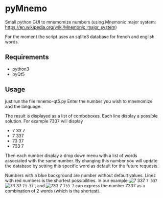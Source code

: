 # pyMnemo
Small python GUI to mnemomize numbers (using Mnemonic major system: https://en.wikipedia.org/wiki/Mnemonic_major_system)

For the moment the script uses an sqlite3 database for french and english words.

## Requirements
* python3
* pyQt5

## Usage
just run the file mnemo-qt5.py
Enter tne number you wish to mnemomize and the language.

The result is displayed as a list of comboboxes.
Each line display a possible solution. For example 7337 will display
* 7 33 7
* 7 337
* 73 37
* 733 7

Then each number display a drop down menu with a list of words associated with the same number.
By changing this number you will update the database by setting this specific word as default for the future requests.

Numbers with a blue background are number without default values.
Lines with red numbers is the shortest possibilities. In our example 
![7 337](https://placehold.it/30/ffffff/f03c15?text=+) `7 337`
![73 37](https://placehold.it/30/ffffff/f03c15?text=+) `73 37`
, and 
![733 7](https://placehold.it/30/ffffff/f03c15?text=+) `733 7`
 can express the number 7337 as a combination of 2 words (which is the shortest).
